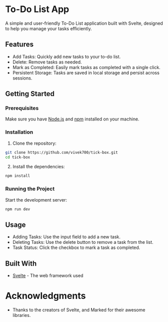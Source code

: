 # To-Do List App

A simple and user-friendly To-Do List application built with Svelte, designed to help you manage your tasks efficiently.

## Features

- Add Tasks: Quickly add new tasks to your to-do list.
- Delete: Remove tasks as needed.
- Mark as Completed: Easily mark tasks as completed with a single click.
- Persistent Storage: Tasks are saved in local storage and persist across sessions.

## Getting Started

### Prerequisites

Make sure you have [Node.js](https://nodejs.org/en) and [npm](https://www.npmjs.com/) installed on your machine.

### Installation

1. Clone the repository:

```bash
git clone https://github.com/vivek700/tick-box.git
cd tick-box
```

2. Install the dependencies:

```bash
npm install

```

### Running the Project

Start the development server:

```bash
npm run dev
```

## Usage

- Adding Tasks: Use the input field to add a new task.
- Deleting Tasks: Use the delete button to remove a task from the list.
- Task Status: Click the checkbox to mark a task as completed.

## Built With

- [Svelte](https://svelte.dev/) - The web framework used

# Acknowledgments

- Thanks to the creators of Svelte, and Marked for their awesome libraries.
